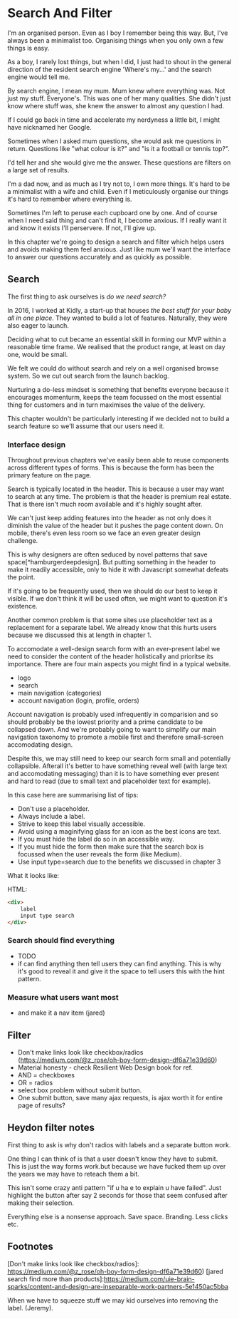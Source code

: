 # Search And Filter

I'm an organised person. Even as I boy I remember being this way. But, I've always been a minimalist too. Organising things when you only own a few things is easy.

As a boy, I rarely lost things, but when I did, I just had to shout in the general direction of the resident search engine 'Where's my...' and the search engine would tell me.

By search engine, I mean my mum. Mum knew where everything was. Not just my stuff. Everyone's. This was one of her many qualities. She didn't just know where stuff was, she knew the answer to almost any question I had.

If I could go back in time and accelerate my nerdyness a little bit, I might have nicknamed her Google.

Sometimes when I asked mum questions, she would ask me questions in return. Questions like "what colour is it?" and "is it a football or tennis top?".

I'd tell her and she would give me the answer. These questions are filters on a large set of results.

I'm a dad now, and as much as I try not to, I own more things. It's hard to be a minimalist with a wife and child. Even if I meticulously organise our things it's hard to remember where everything is.

Sometimes I'm left to peruse each cupboard one by one. And of course when I need said thing and can't find it, I become anxious. If I really want it and know it exists I'll perservere. If not, I'll give up.

In this chapter we're going to design a search and filter which helps users and avoids making them feel anxious. Just like mum we'll want the interface to answer our questions accurately and as quickly as possible.

## Search

The first thing to ask ourselves is *do we need search?*

In 2016, I worked at Kidly, a start-up that houses *the best stuff for your baby all in one place*. They wanted to build a lot of features. Naturally, they were also eager to launch.

Deciding what to cut became an essential skill in forming our MVP within a reasonable time frame. We realised that the product range, at least on day one, would be small. 

We felt we could do without search and rely on a well organised browse system. So we cut out search from the launch backlog.

Nurturing a do-less mindset is something that benefits everyone because it encourages momenturm, keeps the team focussed on the most essential thing for customers and in turn maximises the value of the delivery.

This chapter wouldn't be particularly interesting if we decided not to build a search feature so we'll assume that our users need it.

### Interface design

Throughout previous chapters we've easily been able to reuse components across different types of forms. This is because the form has been the primary feature on the page.

Search is typically located in the header. This is because a user may want to search at any time. The problem is that the header is premium real estate. That is there isn't much room available and it's highly sought after. 

We can't just keep adding features into the header as not only does it diminish the value of the header but it pushes the page content down. On mobile, there's even less room so we face an even greater design challenge.

This is why designers are often seduced by novel patterns that save space[^hamburgerdeepdesign]. But putting something in the header to make it readily accessible, only to hide it with Javascript somewhat defeats the point.

If it's going to be frequently used, then we should do our best to keep it visible. If we don't think it will be used often, we might want to question it's existence.

Another common problem is that some sites use placeholder text as a replacement for a separate label. We already know that this hurts users because we discussed this at length in chapter 1.

To accomodate a well-design search form with an ever-present label we need to consider the content of the header holistically and prioritse its importance. There are four main aspects you might find in a typical website.

- logo
- search
- main navigation (categories)
- account navigation (login, profile, orders)

Account navigation is probably used infrequently in comparision and so should probably be the lowest priority and a prime candidate to be collapsed down. And we're probably going to want to simplify our main navigation taxonomy to promote a mobile first and therefore small-screen accomodating design.

Despite this, we may still need to keep our search form small and potentially collapsible. Afterall it's better to have something reveal well (with large text and accomodating messaging) than it is to have something ever present and hard to read (due to small text and placeholder text for example).

In this case here are summarising list of tips:

- Don't use a placeholder.
- Always include a label.
- Strive to keep this label visually accessible.
- Avoid using a maginifying glass for an icon as the best icons are text.
- If you must hide the label do so in an accessible way.
- If you must hide the form then make sure that the search box is focussed when the user reveals the form (like Medium).
- Use input type=search due to the benefits we discussed in chapter 3

What it looks like:

[]()

HTML:

```HTML
<div>
	label
	input type search
</div>
```

### Search should find everything

- TODO
- if can find anything then tell users they can find anything. This is why it's good to reveal it and give it the space to tell users this with the hint pattern. 

### Measure what users want most

- and make it a nav item (jared)

## Filter

- Don't make links look like checkbox/radios (https://medium.com/@z_rose/oh-boy-form-design-df6a71e39d60)
- Material honesty - check Resilient Web Design book for ref.
- AND = checkboxes
- OR = radios
- select box problem without submit button.
- One submit button, save many ajax requests, is ajax worth it for entire page of results?

## Heydon filter notes

First thing to ask is why don't radios with labels and a separate button work.

One thing I can think of is that a user doesn't know they have to submit.  This is just the way forms work.but because we have fucked them up over the years we may have to reteach them a bit.

This isn't some crazy anti pattern "if u ha e to explain u have failed". Just highlight the button after say 2 seconds for those that seem confused after making their selection.

Everything else is a nonsense approach. Save space. Branding. Less clicks etc.

## Footnotes

[Facet search]: https://articles.uie.com/faceted_search/
[Don't make links look like checkbox/radios]: https://medium.com/@z_rose/oh-boy-form-design-df6a71e39d60)
[jared search find more than products]:https://medium.com/uie-brain-sparks/content-and-design-are-inseparable-work-partners-5e1450ac5bba

When we have to squeeze stuff we may kid ourselves into removing the label. (Jeremy).
